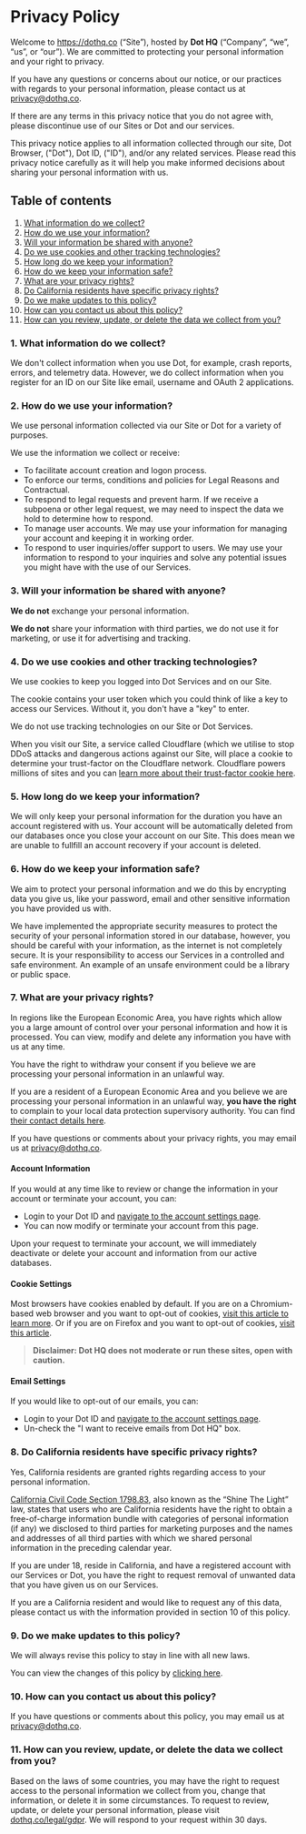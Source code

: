 # Privacy Policy

Welcome to https://dothq.co (“Site”), hosted by **Dot HQ** (“Company”, “we”, “us”, or “our”).
We are committed to protecting your personal information and your right to privacy.

If you have any questions or concerns about our notice, or our practices with regards to your personal information, please contact us at [privacy@dothq.co](mailto:privacy@dothq.co).

If there are any terms in this privacy notice that you do not agree with, please discontinue use of our Sites or Dot and our services.

This privacy notice applies to all information collected through our site, Dot Browser, ("Dot"), Dot ID, ("ID"), and/or any related services.
Please read this privacy notice carefully as it will help you make informed decisions about sharing your personal information with us.

## Table of contents

1. [What information do we collect?](#what-information-do-we-collect)
2. [How do we use your information?](#how-do-we-use-your-information)
3. [Will your information be shared with anyone?](#will-your-information-be-shared-with-anyone)
4. [Do we use cookies and other tracking technologies?](#do-we-use-cookies-and-other-tracking-technologies)
5. [How long do we keep your information?](#how-long-do-we-keep-your-information)
6. [How do we keep your information safe?](#how-do-we-keep-your-information-safe)
7. [What are your privacy rights?](#what-are-your-privacy-rights)
8. [Do California residents have specific privacy rights?](#do-california-residents-have-specific-privacy-rights)
9. [Do we make updates to this policy?](#do-we-make-updates-to-this-policy)
10. [How can you contact us about this policy?](#how-can-you-contact-us-about-this-policy)
11. [How can you review, update, or delete the data we collect from you?](#how-can-you-review-update-or-delete-the-data-we-collect-from-you)

<a name="what-information-do-we-collect"></a>

### 1. What information do we collect?

We don't collect information when you use Dot, for example, crash reports, errors, and telemetry data.
However, we do collect information when you register for an ID on our Site like email, username and OAuth 2 applications.

<a name="how-do-we-use-your-information"></a>

### 2. How do we use your information?

We use personal information collected via our Site or Dot for a variety of purposes.

We use the information we collect or receive:

- To facilitate account creation and logon process.
- To enforce our terms, conditions and policies for Legal Reasons and Contractual.
- To respond to legal requests and prevent harm. If we receive a subpoena or other legal request, we may need to inspect the data we hold to determine how to respond.
- To manage user accounts. We may use your information for managing your account and keeping it in working order.
- To respond to user inquiries/offer support to users. We may use your information to respond to your inquiries and solve any potential issues you might have with the use of our Services.

<a name="will-your-information-be-shared-with-anyone"></a>

### 3. Will your information be shared with anyone?

**We do not** exchange your personal information.

**We do not** share your information with third parties, we do not use it for marketing, or use it for advertising and tracking.

<a name="do-we-use-cookies-and-other-tracking-technologies"></a>

### 4. Do we use cookies and other tracking technologies?

We use cookies to keep you logged into Dot Services and on our Site.

The cookie contains your user token which you could think of like a key to access our Services. Without it, you don't have a "key" to enter.

We do not use tracking technologies on our Site or Dot Services.

When you visit our Site, a service called Cloudflare (which we utilise to stop DDoS attacks and dangerous actions against our Site, will place a cookie to determine your trust-factor on the Cloudflare network. Cloudflare powers millions of sites and you can [learn more about their trust-factor cookie here](https://support.cloudflare.com/hc/en-us/articles/200170156-What-does-the-Cloudflare-cfduid-cookie-do-).

<a name="how-long-do-we-keep-your-information"></a>

### 5. How long do we keep your information?

We will only keep your personal information for the duration you have an account registered with us. Your account will be automatically deleted from our databases once you close your account on our Site. This does mean we are unable to fullfill an account recovery if your account is deleted.

<a name="how-do-we-keep-your-information-safe"></a>

### 6. How do we keep your information safe?

We aim to protect your personal information and we do this by encrypting data you give us, like your password, email and other sensitive information you have provided us with.

We have implemented the appropriate security measures to protect the security of your personal information stored in our database, however, you should be careful with your information, as the internet is not completely secure. It is your responsibility to access our Services in a controlled and safe environment. An example of an unsafe environment could be a library or public space.

<a name="what-are-your-privacy-rights"></a>

### 7. What are your privacy rights?

In regions like the European Economic Area, you have rights which allow you a large amount of control over your personal information and how it is processed. You can view, modify and delete any information you have with us at any time.

You have the right to withdraw your consent if you believe we are processing your personal information in an unlawful way.

If you are a resident of a European Economic Area and you believe we are processing your personal information in an unlawful way, **you have the right** to complain to your local data protection supervisory authority. You can find [their contact details here](https://ec.europa.eu/newsroom/article29/item-detail.cfm?item_id=612080).

If you have questions or comments about your privacy rights, you may email us at [privacy@dothq.co](mailto:privacy@dothq.co).

#### Account Information

If you would at any time like to review or change the information in your account or terminate your account, you can:

- Login to your Dot ID and [navigate to the account settings page](https://dothq.co/me).
- You can now modify or terminate your account from this page.

Upon your request to terminate your account, we will immediately deactivate or delete your account and information from our active databases.

#### Cookie Settings

Most browsers have cookies enabled by default.
If you are on a Chromium-based web browser and you want to opt-out of cookies, [visit this article to learn more](https://support.google.com/accounts/answer/61416).
Or if you are on Firefox and you want to opt-out of cookies, [visit this article](https://support.mozilla.org/en-US/kb/disable-third-party-cookies).

> **Disclaimer: Dot HQ does not moderate or run these sites, open with caution.**

#### Email Settings

If you would like to opt-out of our emails, you can:

- Login to your Dot ID and [navigate to the account settings page](https://dothq.co/me).
- Un-check the "I want to receive emails from Dot HQ" box.

<a name="do-california-residents-have-specific-privacy-rights"></a>

### 8. Do California residents have specific privacy rights?

Yes, California residents are granted rights regarding access to your personal information.

[California Civil Code Section 1798.83](https://en.wikipedia.org/wiki/California_Shine_the_Light_law), also known as the “Shine The Light” law, states that users who are California residents have the right to obtain a free-of-charge information bundle with categories of personal information (if any) we disclosed to third parties for marketing purposes and the names and addresses of all third parties with which we shared personal information in the preceding calendar year.

If you are under 18, reside in California, and have a registered account with our Services or Dot, you have the right to request removal of unwanted data that you have given us on our Services.

If you are a California resident and would like to request any of this data, please contact us with the information provided in section 10 of this policy.

<a name="do-we-make-updates-to-this-policy"></a>

### 9. Do we make updates to this policy?

We will always revise this policy to stay in line with all new laws.

You can view the changes of this policy by [clicking here](https://github.com/dothq/legal/commits/master/PRIVACY_POLICY.md).

<a name="how-can-you-contact-us-about-this-policy"></a>

### 10. How can you contact us about this policy?

If you have questions or comments about this policy, you may email us at [privacy@dothq.co](mailto:privacy@dothq.co).

<a name="how-can-you-review-update-or-delete-the-data-we-collect-from-you"></a>

### 11. How can you review, update, or delete the data we collect from you?

Based on the laws of some countries, you may have the right to request access to the personal information we collect from you, change that information, or delete it in some circumstances. To request to review, update, or delete your personal information, please visit [dothq.co/legal/gdpr](https://dothq.co/legal/gdpr). We will respond to your request within 30 days.
